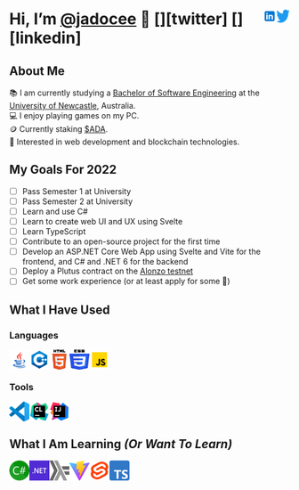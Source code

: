 # Hi, I’m [@jadocee](https://github.com/jadocee) 👋 <!-- [<img align="right" alt="jadocee#4635" width="24px" height="24px" src="Icons/Discord-Logo-Color.svg" />][discord] --> [<img align="right" alt="@JaCee____" width="24px" height="24px" src="Icons/Logo blue.svg" />][twitter] [<img align="right" alt="LinkedIn" width="24px" height="24px" src="Icons/icons8-linkedin.svg" />][linkedin]

## About Me

📚 I am currently studying a <a href="https://www.newcastle.edu.au/degrees/bachelor-of-software-engineering-honours">Bachelor of Software Engineering</a> at the <a href="https://www.newcastle.edu.au/">University of Newcastle</a>, Australia.<br/>
💻 I enjoy playing games on my PC.<br/>
🪙 Currently staking <a href="https://cardano.org/">$ADA</a>.<br/>
🤔 Interested in web development and blockchain technologies.

<!--
- 👀 I’m interested in ...
- 🌱 I’m currently learning ...
- 💞️ I’m looking to collaborate on ...
-->
## My Goals For 2022

- [ ] Pass Semester 1 at University
- [ ] Pass Semester 2 at University
- [ ] Learn and use C#
- [ ] Learn to create web UI and UX using Svelte
- [ ] Learn TypeScript
- [ ] Contribute to an open-source project for the first time
- [ ] Develop an ASP.NET Core Web App using Svelte and Vite for the frontend, and C# and .NET 6 for the backend
- [ ] Deploy a Plutus contract on the [Alonzo testnet](https://github.com/input-output-hk/Alonzo-testnet)
- [ ] Get some work experience (or at least apply for some 🙂)

## What I Have Used

### Languages

[<img align="left" alt="Java" width="36px" height="36px" src="Icons/icons8-java.svg" />][java]
[<img align="left" alt="C++" width="36px" height="36px" src="Icons/icons8-c++.svg" />][c++]
[<img align="left" alt="HTML5" width="36px" height="36px" src="Icons/HTML5_Logo.svg" />][html]
[<img align="left" alt="CSS" width="36px" height="36px" src="Icons/CSS3_logo_and_wordmark.svg" />][css]
[<img align="left" alt="JavaScript" width="36px" height="36px" src="Icons/icons8-javascript.svg" />][javascript]
<br/><br/>

### Tools

[<img align="left" alt="VSCode" width="36px" height="36px" src="Icons/vscode.svg" />][vscode]
[<img align="left" alt="CLion" width="36px" height="36px" src="Icons/CLion_icon.svg" />][clion]
[<img align="left" alt="IntelliJ IDEA" width="36px" height="36px" src="Icons/IntelliJ_IDEA_icon.svg" />][intellij]
<br/><br/>

## What I Am Learning *(Or Want To Learn)*

[<img align="left" alt="C#" width="36px" height="36px" src="Icons/464px-C_Sharp_wordmark.svg.png" />][cs]
[<img align="left" alt=".NET" width="36px" height="36px" src="Icons/NET_Logo.svg" />][.net]
[<img align="left" alt="Haskell" width="36px" height="36px" src="Icons/Haskell-Logo.svg" />][haskell]
[<img align="left" alt="Vite" width="36px" height="36px" src="Icons/vite-seeklogo.com.svg" />][vite]
[<img align="left" alt="Svelte" width="36px" height="36px" src="Icons/svelte-logo.svg" />][svelte]
[<img align="left" alt="TypeScript" width="36px" height="36px" src="Icons/ts-logo-512.svg" />][typescript]
<br/><br/>


<!-- Languages -->
[typescript]: https://www.typescriptlang.org/
[react]: https://reactjs.org/
[.net]: https://dotnet.microsoft.com/
[haskell]: https://www.haskell.org/
[sass]: https://sass-lang.com/
[cs]: https://docs.microsoft.com/en-us/dotnet/csharp/
[vite]: https://vitejs.dev/

<!-- Frameworks -->
[svelte]: https://svelte.dev/

<!-- Tools -->
[vscode]: https://code.visualstudio.com/
[javascript]: https://www.javascript.com/
[clion]: https://www.jetbrains.com/clion/
[intellij]: https://www.jetbrains.com/idea/
[java]: https://www.java.com/en/
[c++]: https://www.cplusplus.com/
[html]: https://www.w3.org/html/
[css]: https://www.w3.org/Style/CSS/Overview.en.html

